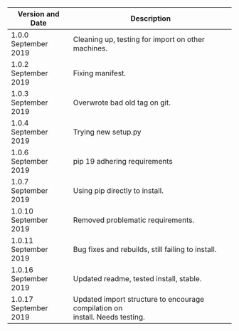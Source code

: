 |Version and Date       | Description           |
|-----------------------|-----------------------|
| 1.0.0<br>September 2019 | Cleaning up, testing for import on other machines. |
| 1.0.2<br>September 2019 | Fixing manifest. |
| 1.0.3<br>September 2019 | Overwrote bad old tag on git. |
| 1.0.4<br>September 2019 | Trying new setup.py |
| 1.0.6<br>September 2019 | pip 19 adhering requirements |
| 1.0.7<br>September 2019 | Using pip directly to install. |
| 1.0.10<br>September 2019 | Removed problematic requirements. |
| 1.0.11<br>September 2019 | Bug fixes and rebuilds, still failing to install. |
| 1.0.16<br>September 2019 | Updated readme, tested install, stable. |
| 1.0.17<br>September 2019 | Updated import structure to encourage compilation on <br> install. Needs testing. |
